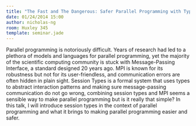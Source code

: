 ```yaml
---
title: "The Fast and The Dangerous: Safer Parallel Programming with Types"
date: 01/24/2014 15:00
author: nicholas-ng
room: Huxley 345 
template: seminar.jade
---
```

Parallel programming is notoriously difficult. Years of research had led
to a plethora of models and languages for parallel programming, yet the
majority of the scientific computing community is stuck with
Message-Passing Interface, a standard designed 20 years ago. MPI is
known for its robustness but not for its user-friendless, and
communication errors are often hidden in plain sight. Session Types is a
formal system that uses types to abstract interaction patterns and
making sure message-passing communication do not go wrong, combining
session types and MPI seems a sensible way to make parallel programming
but is it really that simple?  In this talk, I will introduce session
types in the context of parallel programming and what it brings to
making parallel programming easier and safer.

<span class="more"></span>

<script async class="speakerdeck-embed"
data-id="5c04fcd06b22013155f9261ab40822f6" data-ratio="1.33333333333333"
src="//speakerdeck.com/assets/embed.js"></script>
